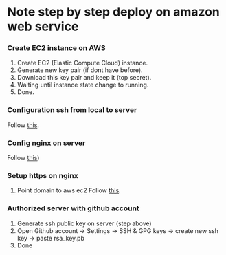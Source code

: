 # Note step by step deploy on amazon web service

### Create EC2 instance on AWS
1. Create EC2 (Elastic Compute Cloud) instance.
2. Generate new key pair (if dont have before).
3. Download this key pair and keep it (top secret).
4. Waiting until instance state change to running.
5. Done.

### Configuration ssh from local to server
Follow [this](https://github.com/moon-hai/steps-deploy-amazon/blob/master/SSH_TO_SERVER.md).

### Config nginx on server
Follow [this](https://github.com/moon-hai/steps-deploy-amazon/blob/master/BASIC_NGINX.md))

### Setup https on nginx
1. Point domain to aws ec2
Follow [this](https://github.com/moon-hai/steps-deploy-amazon/blob/master/SETUPDOMAIN.md).


### Authorized server with github account
1. Generate ssh public key on server (step above)
2. Open Github account -> Settings -> SSH & GPG keys -> create new ssh key -> paste rsa_key.pb
3. Done
